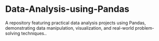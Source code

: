 # Data-Analysis-using-Pandas
A repository featuring practical data analysis projects using Pandas, demonstrating data manipulation, visualization, and real-world problem-solving techniques..

